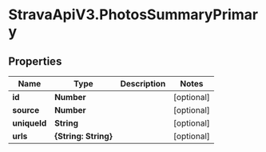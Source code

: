 # StravaApiV3.PhotosSummaryPrimary

## Properties
Name | Type | Description | Notes
------------ | ------------- | ------------- | -------------
**id** | **Number** |  | [optional] 
**source** | **Number** |  | [optional] 
**uniqueId** | **String** |  | [optional] 
**urls** | **{String: String}** |  | [optional] 



